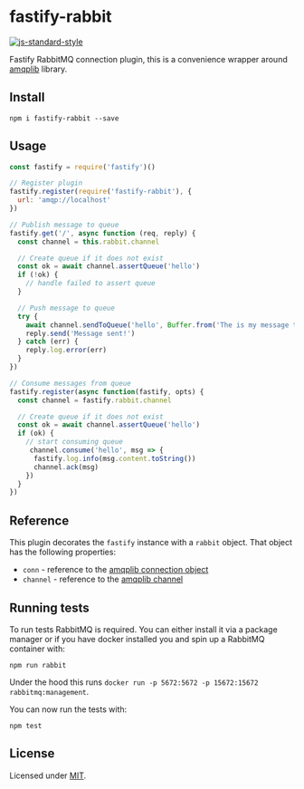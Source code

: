 # fastify-rabbit

[![js-standard-style](https://img.shields.io/badge/code%20style-standard-brightgreen.svg?style=flat)](http://standardjs.com/)

Fastify RabbitMQ connection plugin, this is a convenience wrapper around [amqplib](https://github.com/squaremo/amqp.node) library.

## Install
```
npm i fastify-rabbit --save
```

## Usage
```js
const fastify = require('fastify')()

// Register plugin
fastify.register(require('fastify-rabbit'), {
  url: 'amqp://localhost'
})

// Publish message to queue
fastify.get('/', async function (req, reply) {
  const channel = this.rabbit.channel

  // Create queue if it does not exist
  const ok = await channel.assertQueue('hello')
  if (!ok) {
    // handle failed to assert queue
  }

  // Push message to queue 
  try {
    await channel.sendToQueue('hello', Buffer.from('The is my message to you...'))
    reply.send('Message sent!')
  } catch (err) {
    reply.log.error(err)
  }
})

// Consume messages from queue
fastify.register(async function(fastify, opts) {
  const channel = fastify.rabbit.channel

  // Create queue if it does not exist
  const ok = await channel.assertQueue('hello')
  if (ok) {
    // start consuming queue
     channel.consume('hello', msg => {
      fastify.log.info(msg.content.toString())
      channel.ack(msg)
    })
  }
}) 
```

## Reference
This plugin decorates the `fastify` instance with a `rabbit` object. That object has the
following properties:

- `conn` - reference to the [amqplib connection object](http://www.squaremobius.net/amqp.node/channel_api.html#models)
- `channel` - reference to the [amqplib channel](http://www.squaremobius.net/amqp.node/channel_api.html#channel)

## Running tests
To run tests RabbitMQ is required. You can either install it via a package manager or if you have docker installed you and spin up a RabbitMQ container with:
```
npm run rabbit
```
Under the hood this runs `docker run -p 5672:5672 -p 15672:15672 rabbitmq:management`.

You can now run the tests with:
```
npm test
```

## License
Licensed under [MIT](./LICENSE).
